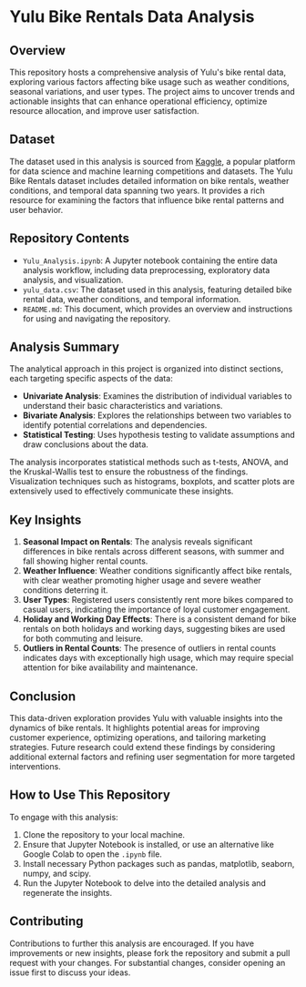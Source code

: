 # Yulu Bike Rentals Data Analysis

## Overview
This repository hosts a comprehensive analysis of Yulu's bike rental data, exploring various factors affecting bike usage such as weather conditions, seasonal variations, and user types. The project aims to uncover trends and actionable insights that can enhance operational efficiency, optimize resource allocation, and improve user satisfaction.

## Dataset
The dataset used in this analysis is sourced from [Kaggle](https://www.kaggle.com/datasets), a popular platform for data science and machine learning competitions and datasets. The Yulu Bike Rentals dataset includes detailed information on bike rentals, weather conditions, and temporal data spanning two years. It provides a rich resource for examining the factors that influence bike rental patterns and user behavior.

## Repository Contents
- `Yulu_Analysis.ipynb`: A Jupyter notebook containing the entire data analysis workflow, including data preprocessing, exploratory data analysis, and visualization.
- `yulu_data.csv`: The dataset used in this analysis, featuring detailed bike rental data, weather conditions, and temporal information.
- `README.md`: This document, which provides an overview and instructions for using and navigating the repository.

## Analysis Summary
The analytical approach in this project is organized into distinct sections, each targeting specific aspects of the data:

- **Univariate Analysis**: Examines the distribution of individual variables to understand their basic characteristics and variations.
- **Bivariate Analysis**: Explores the relationships between two variables to identify potential correlations and dependencies.
- **Statistical Testing**: Uses hypothesis testing to validate assumptions and draw conclusions about the data.

The analysis incorporates statistical methods such as t-tests, ANOVA, and the Kruskal-Wallis test to ensure the robustness of the findings. Visualization techniques such as histograms, boxplots, and scatter plots are extensively used to effectively communicate these insights.

## Key Insights
1. **Seasonal Impact on Rentals**: The analysis reveals significant differences in bike rentals across different seasons, with summer and fall showing higher rental counts.
2. **Weather Influence**: Weather conditions significantly affect bike rentals, with clear weather promoting higher usage and severe weather conditions deterring it.
3. **User Types**: Registered users consistently rent more bikes compared to casual users, indicating the importance of loyal customer engagement.
4. **Holiday and Working Day Effects**: There is a consistent demand for bike rentals on both holidays and working days, suggesting bikes are used for both commuting and leisure.
5. **Outliers in Rental Counts**: The presence of outliers in rental counts indicates days with exceptionally high usage, which may require special attention for bike availability and maintenance.

## Conclusion
This data-driven exploration provides Yulu with valuable insights into the dynamics of bike rentals. It highlights potential areas for improving customer experience, optimizing operations, and tailoring marketing strategies. Future research could extend these findings by considering additional external factors and refining user segmentation for more targeted interventions.

## How to Use This Repository
To engage with this analysis:

1. Clone the repository to your local machine.
2. Ensure that Jupyter Notebook is installed, or use an alternative like Google Colab to open the `.ipynb` file.
3. Install necessary Python packages such as pandas, matplotlib, seaborn, numpy, and scipy.
4. Run the Jupyter Notebook to delve into the detailed analysis and regenerate the insights.

## Contributing
Contributions to further this analysis are encouraged. If you have improvements or new insights, please fork the repository and submit a pull request with your changes. For substantial changes, consider opening an issue first to discuss your ideas.
